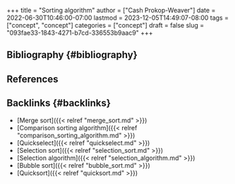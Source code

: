 +++
title = "Sorting algorithm"
author = ["Cash Prokop-Weaver"]
date = 2022-06-30T10:46:00-07:00
lastmod = 2023-12-05T14:49:07-08:00
tags = ["concept", "concept"]
categories = ["concept"]
draft = false
slug = "093fae33-1843-4271-b7cd-336553b9aac9"
+++

## Bibliography {#bibliography}

## References

<style>.csl-entry{text-indent: -1.5em; margin-left: 1.5em;}</style><div class="csl-bib-body">
</div>


## Backlinks {#backlinks}

-   [Merge sort]({{< relref "merge_sort.md" >}})
-   [Comparison sorting algorithm]({{< relref "comparison_sorting_algorithm.md" >}})
-   [Quickselect]({{< relref "quickselect.md" >}})
-   [Selection sort]({{< relref "selection_sort.md" >}})
-   [Selection algorithm]({{< relref "selection_algorithm.md" >}})
-   [Bubble sort]({{< relref "bubble_sort.md" >}})
-   [Quicksort]({{< relref "quicksort.md" >}})
